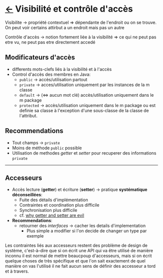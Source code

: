 # [$\leftarrow$](../README.md) Visibilité et contrôle d'accès

Visibilite $\rightarrow$ propriété contextuel $\Rightarrow$ dépendante de l'endroit ou on se trouve. On peut voir certains attirbut a un endroit mais pas un autre

Contrôle d'accès $\rightarrow$ notion fortement liée à la visibilité $\Rightarrow$ ce qui ne peut pas etre vu, ne peut pas etre directement accedé

## Modificateurs d'accès

- differents mots-clefs liés à la visibilité et à l'accès
- Control d'accès des membres en Java:
  - `public` $\rightarrow$ accès/utilisation partout
  - `private` $\rightarrow$ acces/utilisation uniquement par les instances de la m classe
  - `default` $\rightarrow$ ($\iff$ aucun mot clé) accès/utilisation uniquement dans le m package
  - `protected` $\rightarrow$ accès/utilisation uniquement dans le m package ou est definie sa classe à l'exception d'une sous-classe de la classe de l'attribut.

## **Recommendations**

- Tout champs $\rightarrow$ `private`
- Moins de méthode `public` possible
- Utilisation de methodes _getter_ et _setter_ pour recuperer des informations `private`

---

## Accesseurs

- Accès lecture (**getter**) et écriture (**setter**) $\rightarrow$ pratique **systématique déconseillées**:
  - Fuite des détails d'implémentation
  - Contraintes et coordination plus difficile
  - Synchronisation plus difficile
  - cf. [why getter and setter are evil](https://web.archive.org/web/20200729073721/https://www.infoworld.com/article/2073723/why-getter-and-setter-methods-are-evil.html)
- **Recommendations**:
  - retourner des _interfaces_ $\rightarrow$ cacher les details d'implementation
    - Plus simple a modifier si l'on decide de changer un type par exemple

Les contraintes liés aux accesseurs restent des problème de design de système, c'est-à-dire que si on écrit une API qui va être utilisé de manière inconnu il est normal de mettre beaucpoup d'accesseurs, mais si on écrit quelque choses de très spécifique et que l'on sait exactement de quel manière on vas l'utilisé il ne fait aucun sens de définir des accesseur a tord et à travers.
